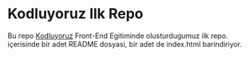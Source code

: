 # Kodluyoruz Ilk Repo
Bu геро [Kodluyoruz](https://kodluyoruz.org/) Front-End Egitiminde olusturdugumuz ilk repo. içerisinde bir adet
README dosyasi, bir adet de index.html barindiriyor.
